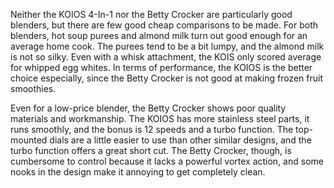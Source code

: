 Neither the KOIOS 4-In-1 nor the Betty Crocker are particularly good blenders, but there are few good cheap comparisons to be made. For both blenders, hot soup purees and almond milk turn out good enough for an average home cook. The purees tend to be a bit lumpy, and the almond milk is not so silky. Even with a whisk attachment, the KOIS only scored average for whipped egg whites. In terms of performance, the KOIOS is the better choice especially, since the Betty Crocker is not good at making frozen fruit smoothies. 

Even for a low-price blender, the Betty Crocker shows poor quality materials and workmanship. The KOIOS has more stainless steel parts, it runs smoothly, and the bonus is 12 speeds and a turbo function. The top-mounted dials are a little easier to use than other similar designs, and the turbo function offers a great short cut. The Betty Crocker, though, is cumbersome to control because it lacks a powerful vortex action, and some nooks in the design make it annoying to get completely clean.